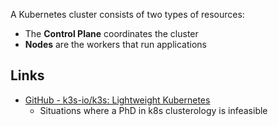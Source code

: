A Kubernetes cluster consists of two types of resources:
- The **Control Plane** coordinates the cluster
- **Nodes** are the workers that run applications

## Links
- [GitHub - k3s-io/k3s: Lightweight Kubernetes](https://github.com/k3s-io/k3s/)
	- Situations where a PhD in k8s clusterology is infeasible